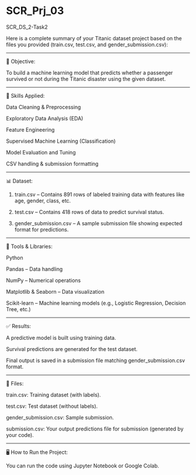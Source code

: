 # SCR_Prj_03
SCR_DS_2-Task2

Here is a complete summary of your Titanic dataset project based on the files you provided (train.csv, test.csv, and gender_submission.csv):


---

📝 Objective:

To build a machine learning model that predicts whether a passenger survived or not during the Titanic disaster using the given dataset.


---

🧠 Skills Applied:

Data Cleaning & Preprocessing

Exploratory Data Analysis (EDA)

Feature Engineering

Supervised Machine Learning (Classification)

Model Evaluation and Tuning

CSV handling & submission formatting



---

📊 Dataset:

1. train.csv – Contains 891 rows of labeled training data with features like age, gender, class, etc.


2. test.csv – Contains 418 rows of data to predict survival status.


3. gender_submission.csv – A sample submission file showing expected format for predictions.




---

🧰 Tools & Libraries:

Python

Pandas – Data handling

NumPy – Numerical operations

Matplotlib & Seaborn – Data visualization

Scikit-learn – Machine learning models (e.g., Logistic Regression, Decision Tree, etc.)



---

✅ Results:

A predictive model is built using training data.

Survival predictions are generated for the test dataset.

Final output is saved in a submission file matching gender_submission.csv format.



---

📁 Files:

train.csv: Training dataset (with labels).

test.csv: Test dataset (without labels).

gender_submission.csv: Sample submission.

submission.csv: Your output predictions file for submission (generated by your code).



---

🖥️ How to Run the Project:

You can run the code using Jupyter Notebook or Google Colab.
